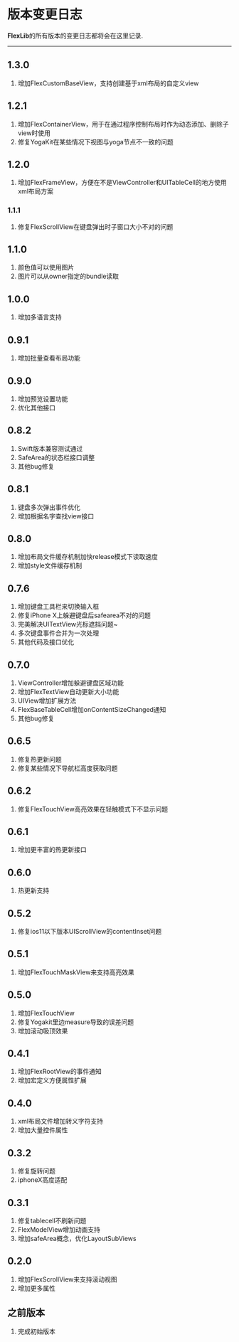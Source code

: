 # 版本变更日志
**FlexLib**的所有版本的变更日志都将会在这里记录.

---
## 1.3.0
1. 增加FlexCustomBaseView，支持创建基于xml布局的自定义view

## 1.2.1
1. 增加FlexContainerView，用于在通过程序控制布局时作为动态添加、删除子view时使用
2. 修复YogaKit在某些情况下视图与yoga节点不一致的问题

## 1.2.0
1. 增加FlexFrameView，方便在不是ViewController和UITableCell的地方使用xml布局方案

### 1.1.1
1. 修复FlexScrollView在键盘弹出时子窗口大小不对的问题

## 1.1.0
1. 颜色值可以使用图片
2. 图片可以从owner指定的bundle读取

## 1.0.0
1. 增加多语言支持

## 0.9.1
1. 增加批量查看布局功能

## 0.9.0
1. 增加预览设置功能
2. 优化其他接口

## 0.8.2
1. Swift版本兼容测试通过
2. SafeArea的状态栏接口调整
3. 其他bug修复

## 0.8.1
1. 键盘多次弹出事件优化
2. 增加根据名字查找view接口


## 0.8.0
1. 增加布局文件缓存机制加快release模式下读取速度
2. 增加style文件缓存机制

## 0.7.6
1. 增加键盘工具栏来切换输入框
2. 修复iPhone X上躲避键盘后safearea不对的问题
3. 完美解决UITextView光标遮挡问题~
4. 多次键盘事件合并为一次处理
5. 其他代码及接口优化

## 0.7.0
1. ViewController增加躲避键盘区域功能
2. 增加FlexTextView自动更新大小功能
3. UIView增加扩展方法
4. FlexBaseTableCell增加onContentSizeChanged通知
5. 其他bug修复


## 0.6.5
1. 修复热更新问题
2. 修复某些情况下导航栏高度获取问题


## 0.6.2
1. 修复FlexTouchView高亮效果在轻触模式下不显示问题

## 0.6.1
1. 增加更丰富的热更新接口

## 0.6.0
1. 热更新支持

## 0.5.2
1. 修复ios11以下版本UIScrollView的contentInset问题

## 0.5.1
1. 增加FlexTouchMaskView来支持高亮效果

## 0.5.0
1. 增加FlexTouchView
2. 修复Yogakit里边measure导致的误差问题
3. 增加滚动吸顶效果

## 0.4.1
1. 增加FlexRootView的事件通知
2. 增加宏定义方便属性扩展
 
## 0.4.0
1. xml布局文件增加转义字符支持
2. 增加大量控件属性

## 0.3.2
1. 修复旋转问题
2. iphoneX高度适配

## 0.3.1
1. 修复tablecell不刷新问题
2. FlexModelView增加动画支持
3. 增加safeArea概念，优化LayoutSubViews

## 0.2.0
1. 增加FlexScrollView来支持滚动视图
2. 增加更多属性

## 之前版本
1. 完成初始版本
 
